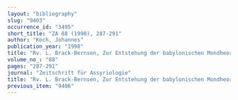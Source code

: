 ```yaml
---
layout: "bibliography"
slug: "9403"
occurrence_id: "3495"
short_title: "ZA 88 (1998), 287-291"
author: "Koch, Johannes"
publication_year: "1998"
title: "Rv. L. Brack-Bernsen, Zur Entstehung der babylonischen Mondheorie (1997)"
volume_no_: "88"
pages: "287-291"
journal: "Zeitschrift für Assyriologie"
title: "Rv. L. Brack-Bernsen, Zur Entstehung der babylonischen Mondheorie (1997)"
previous_item: "9406"
---
```


